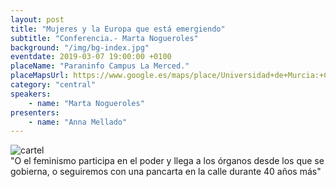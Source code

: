 ```yaml
---
layout: post
title: "Mujeres y la Europa que está emergiendo"
subtitle: "Conferencia.- Marta Nogueroles"
background: "/img/bg-index.jpg"
eventdate: 2019-03-07 19:00:00 +0100
placeName: "Paraninfo Campus La Merced."
placeMapsUrl: https://www.google.es/maps/place/Universidad+de+Murcia:+Campus+de+la+Merced/@37.9877458,-1.1292777,17z/data=!4m5!3m4!1s0xd6382053e745fa7:0x6673834210068e48!8m2!3d37.9878746!4d-1.1259505?hl=en
category: "central"
speakers:
    - name: "Marta Nogueroles"
presenters:
    - name: "Anna Mellado"
---
```

![cartel](/img/posts/marta_noguerole_murcia2.png)  
"O el feminismo participa en el poder y llega a los órganos desde los que se gobierna, o seguiremos con una pancarta en la calle durante 40 años más"
